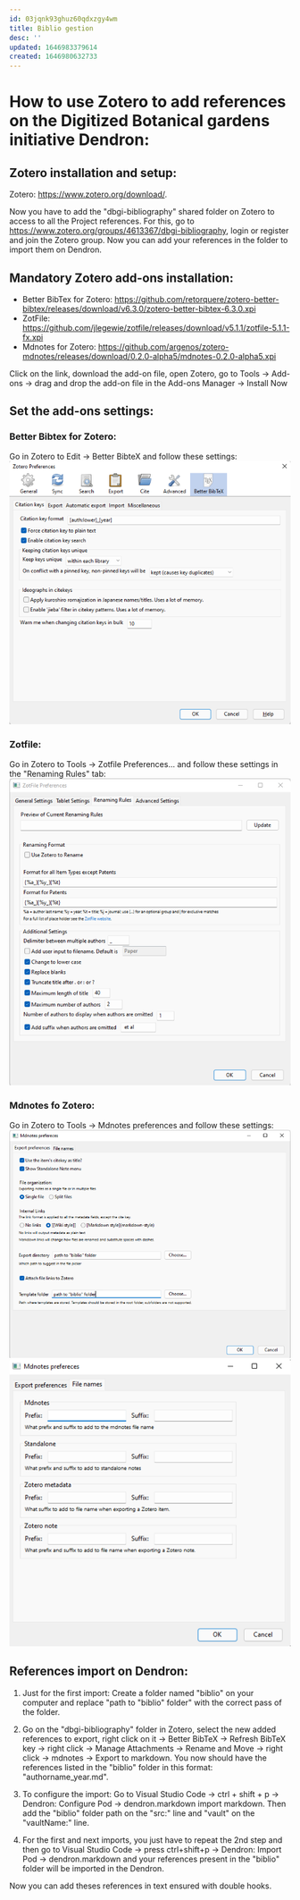 ```yaml
---
id: 03jqnk93ghuz60qdxzgy4wm
title: Biblio gestion
desc: ''
updated: 1646983379614
created: 1646980632733
---
```

# How to use Zotero to add references on the Digitized Botanical gardens initiative Dendron:

## Zotero installation and setup:
Zotero: https://www.zotero.org/download/.

Now you have to add the "dbgi-bibliography" shared folder on Zotero to access to all the Project references. For this, go to https://www.zotero.org/groups/4613367/dbgi-bibliography, login or register and join the Zotero group. Now you can add your references in the folder to import them on Dendron.

## Mandatory Zotero add-ons installation:
- Better BibTex for Zotero: https://github.com/retorquere/zotero-better-bibtex/releases/download/v6.3.0/zotero-better-bibtex-6.3.0.xpi
- ZotFile: https://github.com/jlegewie/zotfile/releases/download/v5.1.1/zotfile-5.1.1-fx.xpi
- Mdnotes for Zotero: https://github.com/argenos/zotero-mdnotes/releases/download/0.2.0-alpha5/mdnotes-0.2.0-alpha5.xpi

Click on the link, download the add-on file, open Zotero, go to Tools -> Add-ons -> drag and drop the add-on file in the Add-ons Manager -> Install Now

## Set the add-ons settings:

### Better Bibtex for Zotero:
Go in Zotero to Edit -> Better BibteX and follow these settings:
![Better BibteX settings](assets/images/Bibtex_settings.png)

### Zotfile:
Go in Zotero to Tools -> Zotfile Preferences... and follow these settings in the "Renaming Rules" tab:
![Zotfile settings](assets/images/Zotfile_settings.png)

### Mdnotes fo Zotero:
Go in Zotero to Tools -> Mdnotes preferences and follow these settings:
![Mdnotes settings 1](assets/images/Mdnotes_settings_1.png)
![Mdnotes settings 2](assets/images/Mdnotes_settings_2.png)

## References import on Dendron:
1) Just for the first import: Create a folder named "biblio" on your computer and replace "path to "biblio" folder" with the correct pass of the folder.

2) Go on the "dbgi-bibliography" folder in Zotero, select the new added references to export, right click on it -> Better BibTeX -> Refresh BibTeX key -> right click -> Manage Attachments -> Rename and Move -> right click -> mdnotes -> Export to markdown. You now should have the references listed in the "biblio" folder in this format: "authorname_year.md".

3) To configure the import: Go to Visual Studio Code -> ctrl + shift + p -> Dendron: Configure Pod -> dendron.markdown import markdown. Then add the "biblio" folder path on the "src:" line and "vault" on the "vaultName:" line.

4) For the first and next imports, you just have to repeat the 2nd step and then go to Visual Studio Code -> press ctrl+shift+p -> Dendron: Import Pod -> dendron.markdown and your references present in the "biblio" folder will be imported in the Dendron.

Now you can add theses references in text ensured with double hooks.